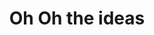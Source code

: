---
layout: single
title: "Oh Oh the ideas"
permalink: /ideas/
author_profile: true
entries_layout: grid
---
